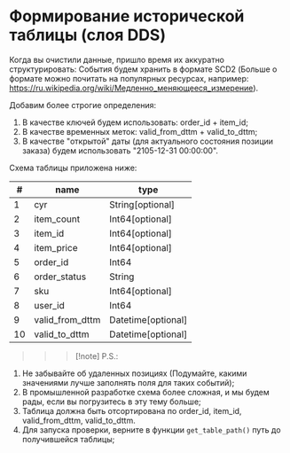 # Формирование исторической таблицы (слоя DDS)

Когда вы очистили данные, пришло время их аккуратно структурировать:
События будем хранить в формате SCD2 (Больше о формате можно почитать на популярных ресурсах, например: https://ru.wikipedia.org/wiki/Медленно_меняющееся_измерение).

Добавим более строгие определения:
1. В качестве ключей будем использовать: order_id + item_id;
2. В качестве временных меток: valid_from_dttm + valid_to_dttm;
3. В качестве "открытой" даты (для актуального состояния позиции заказа) будем использовать "2105-12-31 00:00:00".

Схема таблицы приложена ниже:

| \# | name            | type               |
|----|-----------------|--------------------|
| 1	 | cyr	           | String[optional]   |
| 2	 | item_count	   | Int64[optional]    |
| 3	 | item_id	       | Int64[optional]    |
| 4	 | item_price	   | Int64[optional]    |
| 5	 | order_id	       | Int64              |
| 6	 | order_status	   | String             |
| 7	 | sku	           | Int64[optional]    |
| 8	 | user_id	       | Int64              |
| 9	 | valid_from_dttm | Datetime[optional] |
| 10 | valid_to_dttm   | Datetime[optional] |

>>> [!note] P.S.:
1. Не забывайте об удаленных позициях (Подумайте, какими значениями лучше заполнять поля для таких событий);
2. В промышленной разработке схема более сложная, и мы будем рады, если вы погрузитесь в эту тему больше;
3. Таблица должна быть отсортирована по order_id, item_id, valid_from_dttm, valid_to_dttm.
4. Для запуска проверки, верните в функции ``get_table_path()`` путь до получившейся таблицы;
>>>
